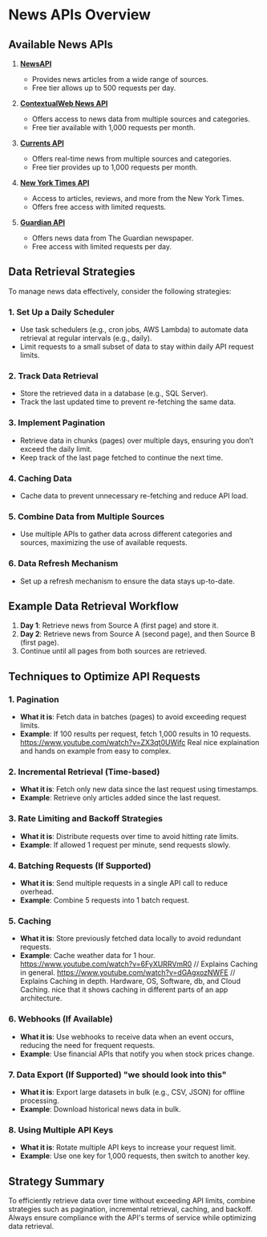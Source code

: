 # News APIs Overview

## Available News APIs

1. **[NewsAPI](https://newsapi.org/)**
   - Provides news articles from a wide range of sources.
   - Free tier allows up to 500 requests per day.

2. **[ContextualWeb News API](https://rapidapi.com/contextualwebsearch/api/web-search)**
   - Offers access to news data from multiple sources and categories.
   - Free tier available with 1,000 requests per month.

3. **[Currents API](https://currentsapi.services/en/docs/)**
   - Offers real-time news from multiple sources and categories.
   - Free tier provides up to 1,000 requests per month.

4. **[New York Times API](https://developer.nytimes.com/apis)**
   - Access to articles, reviews, and more from the New York Times.
   - Offers free access with limited requests.

5. **[Guardian API](https://open-platform.theguardian.com/documentation/)**
   - Offers news data from The Guardian newspaper.
   - Free access with limited requests per day.

## Data Retrieval Strategies

To manage news data effectively, consider the following strategies:

### 1. Set Up a Daily Scheduler
   - Use task schedulers (e.g., cron jobs, AWS Lambda) to automate data retrieval at regular intervals (e.g., daily).
   - Limit requests to a small subset of data to stay within daily API request limits.

### 2. Track Data Retrieval
   - Store the retrieved data in a database (e.g., SQL Server).
   - Track the last updated time to prevent re-fetching the same data.

### 3. Implement Pagination
   - Retrieve data in chunks (pages) over multiple days, ensuring you don’t exceed the daily limit.
   - Keep track of the last page fetched to continue the next time.

### 4. Caching Data
   - Cache data to prevent unnecessary re-fetching and reduce API load.

### 5. Combine Data from Multiple Sources
   - Use multiple APIs to gather data across different categories and sources, maximizing the use of available requests.

### 6. Data Refresh Mechanism
   - Set up a refresh mechanism to ensure the data stays up-to-date.

## Example Data Retrieval Workflow
1. **Day 1**: Retrieve news from Source A (first page) and store it.
2. **Day 2**: Retrieve news from Source A (second page), and then Source B (first page).
3. Continue until all pages from both sources are retrieved.

## Techniques to Optimize API Requests

### 1. Pagination
   - **What it is**: Fetch data in batches (pages) to avoid exceeding request limits.
   - **Example**: If 100 results per request, fetch 1,000 results in 10 requests. https://www.youtube.com/watch?v=ZX3qt0UWifc  Real nice explaination and hands on example from easy to complex.

### 2. Incremental Retrieval (Time-based)
   - **What it is**: Fetch only new data since the last request using timestamps.
   - **Example**: Retrieve only articles added since the last request.

### 3. Rate Limiting and Backoff Strategies
   - **What it is**: Distribute requests over time to avoid hitting rate limits.
   - **Example**: If allowed 1 request per minute, send requests slowly.

### 4. Batching Requests (If Supported)
   - **What it is**: Send multiple requests in a single API call to reduce overhead.
   - **Example**: Combine 5 requests into 1 batch request.

### 5. Caching
   - **What it is**: Store previously fetched data locally to avoid redundant requests.
   - **Example**: Cache weather data for 1 hour.
   https://www.youtube.com/watch?v=6FyXURRVmR0 // Explains Caching in general.
    https://www.youtube.com/watch?v=dGAgxozNWFE  // Explains Caching in depth.  Hardware, OS, Software, db, and Cloud Caching. 
    nice that it shows caching in different parts of an app architecture.

### 6. Webhooks (If Available)
   - **What it is**: Use webhooks to receive data when an event occurs, reducing the need for frequent requests.
   - **Example**: Use financial APIs that notify you when stock prices change.

### 7. Data Export (If Supported) "we should look into this"
   - **What it is**: Export large datasets in bulk (e.g., CSV, JSON) for offline processing.
   - **Example**: Download historical news data in bulk.

### 8. Using Multiple API Keys
   - **What it is**: Rotate multiple API keys to increase your request limit.
   - **Example**: Use one key for 1,000 requests, then switch to another key.

## Strategy Summary
To efficiently retrieve data over time without exceeding API limits, combine strategies such as pagination, incremental retrieval, caching, and backoff. Always ensure compliance with the API's terms of service while optimizing data retrieval.
